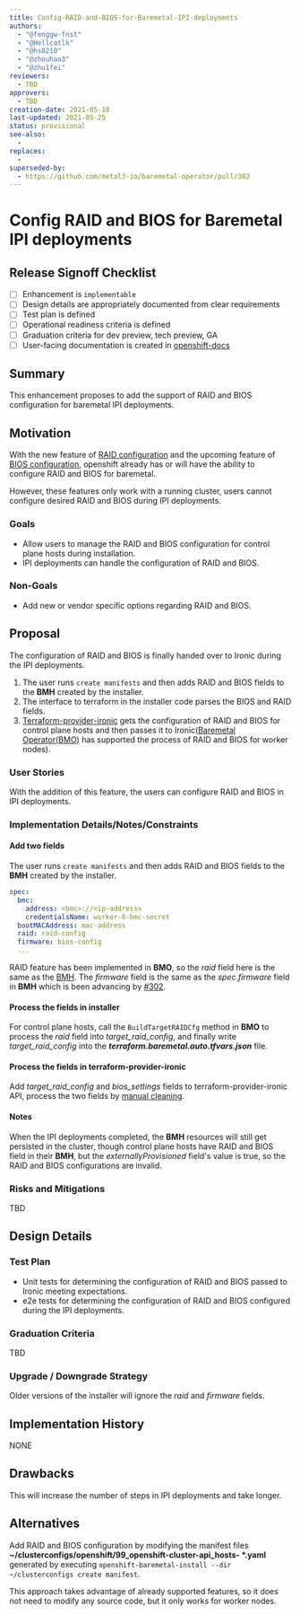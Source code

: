```yaml
---
title: Config-RAID-and-BIOS-for-Baremetal-IPI-deployments
authors:
  - "@fenggw-fnst"
  - "@Hellcatlk"
  - "@hs0210"
  - "@zhouhao3"
  - "@zhu1fei"
reviewers:
  - TBD
approvers:
  - TBD
creation-date: 2021-05-18
last-updated: 2021-05-25
status: provisional
see-also:
  -
replaces:
  -
superseded-by:
  - https://github.com/metal3-io/baremetal-operator/pull/302
---
```


# Config RAID and BIOS for Baremetal IPI deployments

## Release Signoff Checklist

- [ ] Enhancement is `implementable`
- [ ] Design details are appropriately documented from clear requirements
- [ ] Test plan is defined
- [ ] Operational readiness criteria is defined
- [ ] Graduation criteria for dev preview, tech preview, GA
- [ ] User-facing documentation is created in [openshift-docs](https://github.com/openshift/openshift-docs/)

## Summary

This enhancement proposes to add the support of RAID and BIOS configuration for baremetal IPI deployments.

## Motivation

With the new feature of [RAID configuration](https://github.com/metal3-io/baremetal-operator/pull/292) and the upcoming feature of [BIOS configuration](https://github.com/metal3-io/baremetal-operator/pull/302), openshift already has or will have the ability to configure RAID and BIOS for baremetal.

However, these features only work with a running cluster, users cannot configure desired RAID and BIOS during IPI deployments.

### Goals

- Allow users to manage the RAID and BIOS configuration for control plane hosts during installation.
- IPI deployments can handle the configuration of RAID and BIOS.

### Non-Goals

- Add new or vendor specific options regarding RAID and BIOS.

## Proposal

The configuration of RAID and BIOS is finally handed over to Ironic during the IPI deployments.
1. The user runs `create manifests` and then adds RAID and BIOS fields to the **BMH** created by the installer.
2. The interface to terraform in the installer code parses the BIOS and RAID fields.
3. [Terraform-provider-ironic](https://github.com/openshift-metal3/terraform-provider-ironic) gets the
configuration of RAID and BIOS for control plane hosts and then passes it to Ironic([Baremetal Operator(BMO)](https://github.com/metal3-io/baremetal-operator)
has supported the process of RAID and BIOS for worker nodes).

### User Stories

With the addition of this feature, the users can configure RAID and BIOS in IPI deployments.

### Implementation Details/Notes/Constraints

#### Add two fields

The user runs `create manifests` and then adds RAID and BIOS fields to the **BMH** created by the installer.

```yaml
spec:
  bmc:
    address: <bmc>://<ip-address>
    credentialsName: worker-0-bmc-secret
  bootMACAddress: mac-address
  raid: raid-config
  firmware: bios-config
  ...
```

RAID feature has been implemented in **BMO**, so the *raid* field here is the same as the [BMH](https://github.com/metal3-io/baremetal-operator/blob/399f5ef7ee3831014c1425250bc4fa49641a8709/config/crd/bases/metal3.io_baremetalhosts.yaml).
The *firmware* field is the same as the *spec.firmware* field in **BMH** which is been advancing by [#302](https://github.com/metal3-io/baremetal-operator/pull/302).

#### Process the fields in installer

For control plane hosts, call the `BuildTargetRAIDCfg` method in **BMO** to process the *raid* field into *target_raid_config*, and finally write *target_raid_config* into the ***terraform.baremetal.auto.tfvars.json*** file.

#### Process the fields in terraform-provider-ironic

Add *target_raid_config* and *bios_settings* fields to terraform-provider-ironic API,
process the two fields by [manual cleaning](https://docs.openstack.org/ironic/latest/admin/cleaning.html#manual-cleaning).

#### Notes

When the IPI deployments completed, the **BMH** resources will still get persisted in the cluster, though control plane hosts have
RAID and BIOS field in their **BMH**, but the *externallyProvisioned* field's value is true, so the RAID and BIOS configurations are
invalid.

### Risks and Mitigations

TBD

## Design Details

### Test Plan

- Unit tests for determining the configuration of RAID and BIOS passed to Ironic meeting expectations.
- e2e tests for determining the configuration of RAID and BIOS configured during the IPI deployments.

### Graduation Criteria

TBD

### Upgrade / Downgrade Strategy

Older versions of the installer will ignore the *raid* and *firmware* fields.

## Implementation History

NONE

## Drawbacks

This will increase the number of steps in IPI deployments and take longer.

## Alternatives

Add RAID and BIOS configuration by modifying the manifest files **~/clusterconfigs/openshift/99_openshift-cluster-api_hosts- \*.yaml** generated by executing `openshift-baremetal-install --dir ~/clusterconfigs create manifest`.

This approach takes advantage of already supported features, so it does not need to modify any source code, but it only works for worker nodes.
